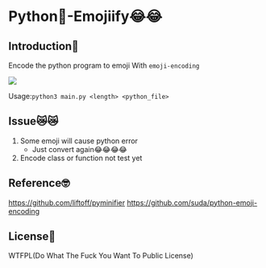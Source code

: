 # Python🐍-Emojiify😂😂

## Introduction📖
Encode the python program to emoji
With `emoji-encoding`

![](https://i.imgur.com/cc81eSw.png)

Usage:`python3 main.py <length> <python_file>` 

## Issue😿😿
1. Some emoji will cause python error
    - Just convert again😂😂😂😂
2. Encode class or function not test yet


## Reference🤓️
https://github.com/liftoff/pyminifier
https://github.com/suda/python-emoji-encoding

## License📄
WTFPL(Do What The Fuck You Want To Public License)